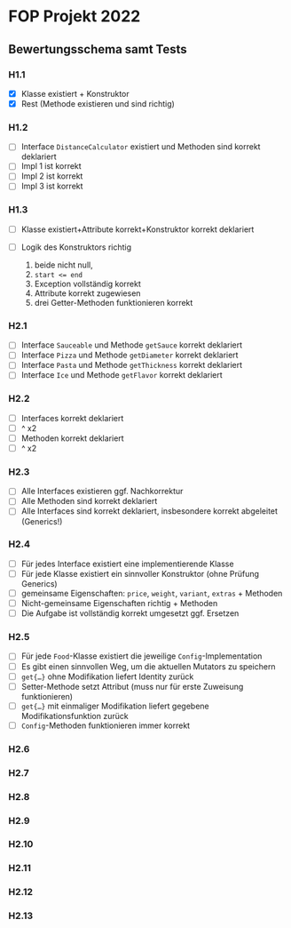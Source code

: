 # FOP Projekt 2022

## Bewertungsschema samt Tests

### H1.1

- [X] Klasse existiert + Konstruktor
- [X] Rest (Methode existieren und sind richtig)

### H1.2

- [ ] Interface `DistanceCalculator` existiert und Methoden sind korrekt deklariert
- [ ] Impl 1 ist korrekt
- [ ] Impl 2 ist korrekt
- [ ] Impl 3 ist korrekt

### H1.3

- [ ] Klasse existiert+Attribute korrekt+Konstruktor korrekt deklariert
- [ ] Logik des Konstruktors richtig

    1. beide nicht null,
    1. `start <= end`
    1. Exception vollständig korrekt
    1. Attribute korrekt zugewiesen
    1. drei Getter-Methoden funktionieren korrekt

### H2.1

- [ ] Interface `Sauceable` und Methode `getSauce` korrekt deklariert
- [ ] Interface `Pizza` und Methode `getDiameter` korrekt deklariert
- [ ] Interface `Pasta` und Methode `getThickness` korrekt deklariert
- [ ] Interface `Ice` und Methode `getFlavor` korrekt deklariert

### H2.2

- [ ] Interfaces korrekt deklariert
- [ ] ^ x2
- [ ] Methoden korrekt deklariert
- [ ] ^ x2

### H2.3

- [ ] Alle Interfaces existieren ggf. Nachkorrektur
- [ ] Alle Methoden sind korrekt deklariert
- [ ] Alle Interfaces sind korrekt deklariert, insbesondere korrekt abgeleitet (Generics!)

### H2.4

- [ ] Für jedes Interface existiert eine implementierende Klasse
- [ ] Für jede Klasse existiert ein sinnvoller Konstruktor (ohne Prüfung Generics)
- [ ] gemeinsame Eigenschaften: `price`, `weight`, `variant`, `extras` + Methoden
- [ ] Nicht-gemeinsame Eigenschaften richtig + Methoden
- [ ] Die Aufgabe ist vollständig korrekt umgesetzt ggf. Ersetzen

### H2.5

- [ ] Für jede `Food`-Klasse existiert die jeweilige `Config`-Implementation
- [ ] Es gibt einen sinnvollen Weg, um die aktuellen Mutators zu speichern
- [ ] `get{…}` ohne Modifikation liefert Identity zurück
- [ ] Setter-Methode setzt Attribut (muss nur für erste Zuweisung funktionieren)
- [ ] `get{…}` mit einmaliger Modifikation liefert gegebene Modifikationsfunktion zurück
- [ ] `Config`-Methoden funktionieren immer korrekt

### H2.6

### H2.7

### H2.8

### H2.9

### H2.10

### H2.11

### H2.12

### H2.13
